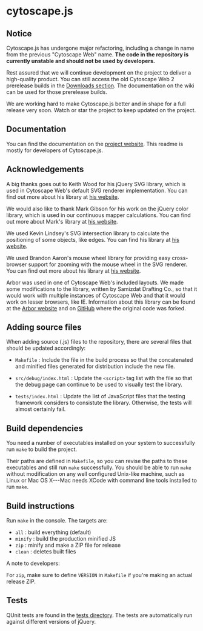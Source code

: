 # cytoscape.js



## Notice

Cytoscape.js has undergone major refactoring, including a change in name from the previous "Cytoscape Web" name.  **The code in the repository is currently unstable and should not be used by developers.**

Rest assured that we will continue development on the project to deliver a high-quality product.  You can still access the old Cytoscape Web 2 prerelease builds in the [Downloads section](https://github.com/cytoscape/cytoscape.js/downloads).  The documentation on the wiki can be used for those prerelease builds.

We are working hard to make Cytoscape.js better and in shape for a full release very soon.  Watch or star the project to keep updated on the project.




## Documentation

You can find the documentation on the [project website](http://cytoscape.github.com/cytoscape.js).  This readme is mostly for developers of Cytoscape.js.





## Acknowledgements

A big thanks goes out to Keith Wood for his jQuery SVG library, which is used
in Cytoscape Web's default SVG renderer implementation.  You can find out more
about his library at [his website](http://keith-wood.name/svg.html).

We would also like to thank Mark Gibson for his work on the jQuery color
library, which is used in our continuous mapper calculations.  You can find out
more about Mark's library at [his website](http://www.adaptavist.com/display/jQuery/Colour+Library).

We used Kevin Lindsey's SVG intersection library to calculate the positioning
of some objects, like edges.  You can find his library at [his website](http://www.kevlindev.com/gui/math/intersection).

We used Brandon Aaron's mouse wheel library for providing easy cross-browser
support for zooming with the mouse wheel in the SVG renderer.  You can find out
more about his library at [his website](http://brandonaaron.net).

Arbor was used in one of Cytoscape Web's included layouts.  We made some
modifications to the library, written by Samizdat Drafting Co., so that it
would work with multiple instances of Cytoscape Web and that it would work
on lesser browsers, like IE.  Information about this library can be found
at the [Arbor website](http://arborjs.org/) and on [GitHub](https://github.com/maxkfranz/arbor) where the original code was forked.





## Adding source files

When adding source (.js) files to the repository, there are several files that should be updated accordingly:

 * `Makefile` : Include the file in the build process so that the concatenated and minified files generated for distribution include the new file.

 * `src/debug/index.html` : Update the `<script>` tag list with the file so that the debug page can continue to be used to visually test the library.

 * `tests/index.html` : Update the list of JavaScript files that the testing framework considers to consistute the library.  Otherwise, the tests will almost certainly fail.




## Build dependencies

You need a number of executables installed on your system to successfully run
`make` to build the project.
	
Their paths are defined in `Makefile`, so you can revise the paths to these
executables and still run `make` successfully.  You should be able to run
`make` without modification on any well configured Unix-like machine, such as
Linux or Mac OS X---Mac needs XCode with command line tools installed to run
`make`.




## Build instructions

Run `make` in the console.  The targets are:

 * `all` : build everything (default)
 * `minify` : build the production minified JS
 * `zip` : minify and make a ZIP file for release
 * `clean` : deletes built files

A note to developers:

For `zip`, make sure to define `VERSION` in `Makefile` if you're making an
actual release ZIP.




## Tests

QUnit tests are found in the [tests directory](https://github.com/cytoscape/cytoscape.js/tree/master/tests).  The tests are automatically
run against different versions of jQuery.

